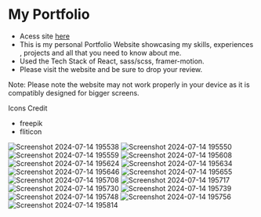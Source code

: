 # My Portfolio
- Acess site [here](https://my-portfolio-teal-phi-36.vercel.app/)
- This is my personal Portfolio Website showcasing my skills, experiences , projects and all that you need to know about me. 
- Used the Tech Stack of React, sass/scss, framer-motion.
- Please visit the website and be sure to drop your review.

Note: Please note the website may not work properly in your device as it is compatibly designed for bigger screens. 

 Icons Credit
 - freepik
 - fliticon


![Screenshot 2024-07-14 195538](https://github.com/user-attachments/assets/d48ffed0-a47a-46f8-8378-81f950322f0b)
![Screenshot 2024-07-14 195550](https://github.com/user-attachments/assets/e5ac73f4-428b-4840-a532-00639b8f9a1e)
![Screenshot 2024-07-14 195559](https://github.com/user-attachments/assets/46bd5241-b17f-4393-b1fa-4aa9f43ca14a)
![Screenshot 2024-07-14 195608](https://github.com/user-attachments/assets/71162e90-5724-45ab-bc68-6750068a0e84)
![Screenshot 2024-07-14 195624](https://github.com/user-attachments/assets/6caf8f3d-71e6-4c5f-aa88-8b059320cb12)
![Screenshot 2024-07-14 195634](https://github.com/user-attachments/assets/b126d6e8-1d8c-4811-a1b5-dc093ad4c629)
![Screenshot 2024-07-14 195646](https://github.com/user-attachments/assets/b7d41a46-f01b-4706-a44f-22500a874758)
![Screenshot 2024-07-14 195655](https://github.com/user-attachments/assets/752ec5c6-e278-4126-9758-8f6204bb048d)
![Screenshot 2024-07-14 195708](https://github.com/user-attachments/assets/bc0e94ef-cf3d-42b8-9d56-0e21270b2a5c)
![Screenshot 2024-07-14 195717](https://github.com/user-attachments/assets/01973546-fa9f-4cf8-aa4f-aaf87ff1e8ba)
![Screenshot 2024-07-14 195730](https://github.com/user-attachments/assets/361e0bcc-7fd7-4a9f-bfb7-7f232370d8d6)
![Screenshot 2024-07-14 195739](https://github.com/user-attachments/assets/c1b550c0-3de2-4d6f-a0b1-4cb1b5d8c860)
![Screenshot 2024-07-14 195748](https://github.com/user-attachments/assets/564ef225-08db-475e-a604-1b722049e37f)
![Screenshot 2024-07-14 195756](https://github.com/user-attachments/assets/dea94dfb-4cc2-486c-96f7-2295d61fff41)
![Screenshot 2024-07-14 195814](https://github.com/user-attachments/assets/4739bc12-133b-4fa3-a209-a42e3eb26105)



